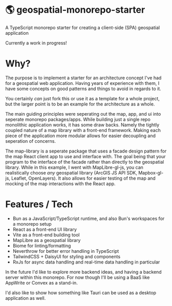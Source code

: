 # 🌎 geospatial-monorepo-starter

A TypeScript monorepo starter for creating a client-side (SPA) geospatial application

Currently a work in progress!

# Why?

The purpose is to implement a starter for an architecture concept I've had for a geospatial web application. Having years of experience with them, I have some concepts on good patterns and things to avoid in regards to it.

You certainly _can_ just fork this or use it as a template for a whole project, but the larger point is to be an example for the architecture as a whole.

The main guiding principles were seperating out the map, app, and ui into seperate monorepo packages/apps. While building just a single repo monolithic application works, it has some draw backs. Namely the tightly coupled nature of a map library with a front-end framework. Making each piece of the application more modular allows for easier decoupling and seperation of concerns.

The map-library is a seperate package that uses a facade design pattern for the map React client app to use and interface with. The goal being that your program to the interface of the facade rather than directly to the geospatial library. While in this example, I went with MapLibre-gl-js, you can realistically choose _any_ geospatial library (ArcGIS JS API SDK, Mapbox-gl-js, Leaflet, OpenLayers). It also allows for easier testing of the map and mocking of the map interactions with the React app.

# Features / Tech

- Bun as a JavaScript/TypeScript runtime, and also Bun's workspaces for a monorepo setup
- React as a front-end UI library
- Vite as a front-end building tool
- MapLibre as a geospatial library
- Biome for linting/formatting
- Neverthrow for better error handling in TypeScript
- TailwindCSS + DaisyUI for styling and components
- RxJs for async data handling and real-time data handling in particular

In the future I'd like to explore more backend ideas, and having a backend server within this monorepo. For now though I'll be using a BaaS like AppWrite or Convex as a stand-in.

I'd also like to show how something like Tauri can be used as a desktop application as well.
